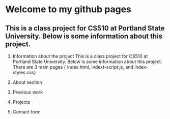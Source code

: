 # Welcome to my github pages


##    This is a class project for CS510 at Portland State University. Below is some information about this project. 

1.	Information about the project
    This is a class project for CS510 at Portland State University. Below is some information about this project. There are 3 main pages { index.html, indext-script.js, and index-styles.css}

2.	About section
3.	Previous work
4.	Projects
5.	Contact form






